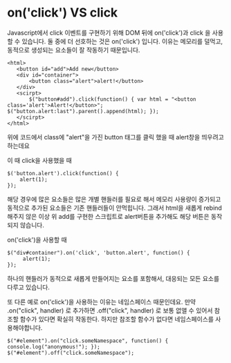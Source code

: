 # on('click') VS click
 Javascript에서 click 이벤트를 구현하기 위해 DOM 뒤에 on('click')과 click 을 사용할 수 있습니다. 
 둘 중에 더 선호하는 것은 on('click') 입니다.
 이유는 메모리를 덜먹고, 동적으로 생성되는 요소들이 잘 작동하기 때문입니다.
 
 ```
<html>
    <button id="add">Add new</button>
    <div id="container">
        <button class="alert">alert!</button>
    </div>
    <scirpt>
        $("button#add").click(function() { var html = "<button class='alert'>Alert!</button>"; $("button.alert:last").parent().append(html); });
    </scirpt>
</html>

 ```

위에 코드에서 class에 "alert"을 가진 button 태그를 클릭 했을 때 alert창을 띄우려고 하는데요

이 때 click을 사용했을 때 
```
$('button.alert').click(function() {
    alert(1);
});
```
해당 경우에 많은 요소들은 많은 개별 핸들러를 필요로 해서 메모리 사용량이 증가되고 동적으로 추가된 요소들은 기존 핸들러들이 안먹힙니다. 그래서 html을 새롭게 rebind 해주지 않은 이상 위 add를 구현한 스크립트로 alert버튼을 추가해도 해당 버튼은 동작 되지 않습니다.

on('click')을 사용할 때
```
$("div#container").on('click', 'button.alert', function() {
     alert(1); 
});
```
하나의 핸들러가 동적으로 새롭게 만들어지는 요소를 포함해서, 대응되는 모든 요소를 다루고 있습니다.

또 다른 예로 on('click')을 사용하는 이유는 네임스페이스 때문인데요. 
만약 .on("click", handler) 로 추가하면 .off("click", handler) 로 보통 없앨 수 있어서 참조할 함수가 있다면 확실히 작동한다.
하지만 참조할 함수가 없다면 네임스페이스를 사용해야합니다.

```
$("#element").on("click.someNamespace", function() { console.log("anonymous!"); });
$("#element").off("click.someNamespace");
```
